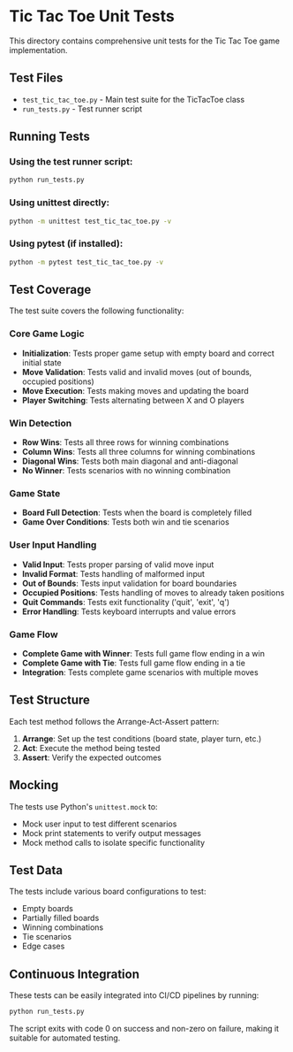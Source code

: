 # Tic Tac Toe Unit Tests

This directory contains comprehensive unit tests for the Tic Tac Toe game implementation.

## Test Files

- `test_tic_tac_toe.py` - Main test suite for the TicTacToe class
- `run_tests.py` - Test runner script

## Running Tests

### Using the test runner script:
```bash
python run_tests.py
```

### Using unittest directly:
```bash
python -m unittest test_tic_tac_toe.py -v
```

### Using pytest (if installed):
```bash
python -m pytest test_tic_tac_toe.py -v
```

## Test Coverage

The test suite covers the following functionality:

### Core Game Logic
- **Initialization**: Tests proper game setup with empty board and correct initial state
- **Move Validation**: Tests valid and invalid moves (out of bounds, occupied positions)
- **Move Execution**: Tests making moves and updating the board
- **Player Switching**: Tests alternating between X and O players

### Win Detection
- **Row Wins**: Tests all three rows for winning combinations
- **Column Wins**: Tests all three columns for winning combinations  
- **Diagonal Wins**: Tests both main diagonal and anti-diagonal
- **No Winner**: Tests scenarios with no winning combination

### Game State
- **Board Full Detection**: Tests when the board is completely filled
- **Game Over Conditions**: Tests both win and tie scenarios

### User Input Handling
- **Valid Input**: Tests proper parsing of valid move input
- **Invalid Format**: Tests handling of malformed input
- **Out of Bounds**: Tests input validation for board boundaries
- **Occupied Positions**: Tests handling of moves to already taken positions
- **Quit Commands**: Tests exit functionality ('quit', 'exit', 'q')
- **Error Handling**: Tests keyboard interrupts and value errors

### Game Flow
- **Complete Game with Winner**: Tests full game flow ending in a win
- **Complete Game with Tie**: Tests full game flow ending in a tie
- **Integration**: Tests complete game scenarios with multiple moves

## Test Structure

Each test method follows the Arrange-Act-Assert pattern:
1. **Arrange**: Set up the test conditions (board state, player turn, etc.)
2. **Act**: Execute the method being tested
3. **Assert**: Verify the expected outcomes

## Mocking

The tests use Python's `unittest.mock` to:
- Mock user input to test different scenarios
- Mock print statements to verify output messages
- Mock method calls to isolate specific functionality

## Test Data

The tests include various board configurations to test:
- Empty boards
- Partially filled boards
- Winning combinations
- Tie scenarios
- Edge cases

## Continuous Integration

These tests can be easily integrated into CI/CD pipelines by running:
```bash
python run_tests.py
```

The script exits with code 0 on success and non-zero on failure, making it suitable for automated testing. 